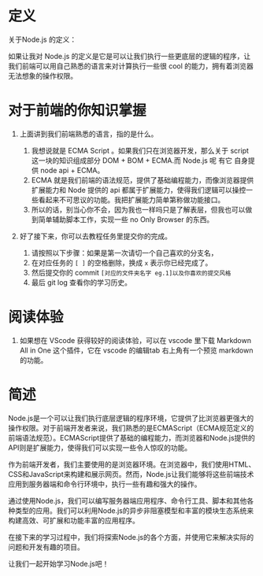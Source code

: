 # 定义
关于Node.js 的定义：

如果让我对 Node.js 的定义是它是可以让我们执行一些更底层的逻辑的程序，让我们前端可以用自己熟悉的语言来对计算执行一些很 cool 的能力，拥有着浏览器无法想象的操作权限。
# 对于前端的你知识掌握

1. 上面讲到我们前端熟悉的语言，指的是什么。
   1. 我想说就是 ECMA Script 。如果我们只在浏览器开发，那么关于 script 这一块的知识组成部分 DOM + BOM + ECMA.而 Node.js 呢 有它 自身提供 node api + ECMA。
   2. ECMA 就是我们前端的语法规范，提供了基础编程能力，而像浏览器提供扩展能力和 Node 提供的 api 都属于扩展能力，使得我们逻辑可以操控一些看起来不可思议的功能。我把扩展能力简单第称做功能接口。
   3. 所以的话，别当心你不会，因为我也一样吗只是了解表层，但我也可以做到简单辅助脚本工作，实现一些 no Only Browser 的东西。
   
2. 好了接下来，你可以去教程任务里提交你的完成。
    1. 请按照以下步骤：如果是第一次请切一个自己喜欢的分支名，
    2. 在对应任务的 `[ ]` 的空格删除，换成 `x` 表示你已经完成了。
    3. 然后提交你的 commit `[对应的文件夹名字 eg.1]以及你喜欢的提交风格`
    4. 最后 git log 查看你的学习历史。

# 阅读体验
1. 如果想在 VScode 获得较好的阅读体验，可以在 vscode 里下载 Markdown All in One 这个插件，它在 vscode 的编辑tab 右上角有一个预览 markdown 的功能。

# 简述
Node.js是一个可以让我们执行底层逻辑的程序环境，它提供了比浏览器更强大的操作权限。对于前端开发者来说，我们熟悉的是ECMAScript（ECMA规范定义的前端语法规范）。ECMAScript提供了基础的编程能力，而浏览器和Node.js提供的API则是扩展能力，使得我们可以实现一些令人惊叹的功能。

作为前端开发者，我们主要使用的是浏览器环境。在浏览器中，我们使用HTML、CSS和JavaScript来构建和展示网页。然而，Node.js让我们能够将这些前端技术应用到服务器端和命令行环境中，执行一些有趣和强大的操作。

通过使用Node.js，我们可以编写服务器端应用程序、命令行工具、脚本和其他各种类型的应用。我们可以利用Node.js的异步非阻塞模型和丰富的模块生态系统来构建高效、可扩展和功能丰富的应用程序。

在接下来的学习过程中，我们将探索Node.js的各个方面，并使用它来解决实际的问题和开发有趣的项目。

让我们一起开始学习Node.js吧！